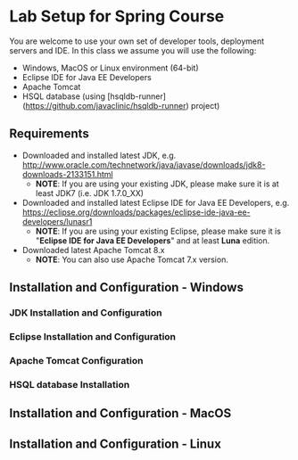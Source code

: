 # Lab Setup for Spring Course

You are welcome to use your own set of developer tools, deployment servers and IDE. In this class we assume you will use the following:
* Windows, MacOS or Linux environment (64-bit)
* Eclipse IDE for Java EE Developers
* Apache Tomcat
* HSQL database (using [hsqldb-runner] (https://github.com/javaclinic/hsqldb-runner) project)

## Requirements
* Downloaded and installed latest JDK, e.g. http://www.oracle.com/technetwork/java/javase/downloads/jdk8-downloads-2133151.html
  * **NOTE**: If you are using your existing JDK, please make sure it is at least JDK7 (i.e. JDK 1.7.0_XX)
* Downloaded and installed latest Eclipse IDE for Java EE Developers, e.g. https://eclipse.org/downloads/packages/eclipse-ide-java-ee-developers/lunasr1
  * **NOTE**: If you are using your existing Eclipse, please make sure it is "**Eclipse IDE for Java EE Developers**" and at least **Luna** edition.
* Downloaded latest Apache Tomcat 8.x
  * **NOTE**: You can also use Apache Tomcat 7.x version.

## Installation and Configuration - Windows

### JDK Installation and Configuration

### Eclipse Installation and Configuration

### Apache Tomcat Configuration

### HSQL database Installation

## Installation and Configuration - MacOS

## Installation and Configuration - Linux
